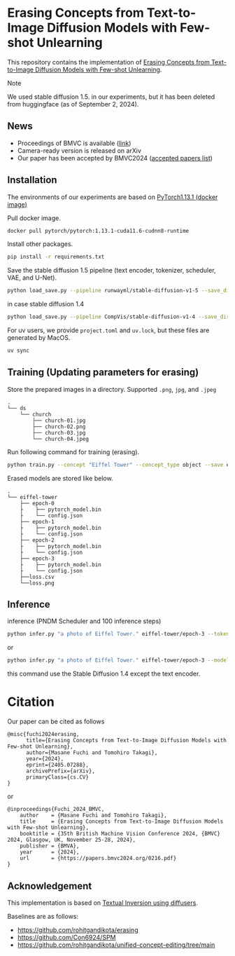# Erasing Concepts from Text-to-Image Diffusion Models with Few-shot Unlearning

This repository contains the implementation of [Erasing Concepts from Text-to-Image Diffusion Models with Few-shot Unlearning](https://arxiv.org/abs/2405.07288).

> [!NOTE]  
> We used stable diffusion 1.5. in our experiments, but it has been deleted from huggingface (as of September 2, 2024).

## News
- Proceedings of BMVC is available ([link](https://bmvc2024.org/proceedings/216/))
- Camera-ready version is released on arXiv
- Our paper has been accepted by BMVC2024 ([accepted papers list](https://bmvc2024.org/programme/accepted_papers/))

## Installation
The environments of our experiments are based on [PyTorch1.13.1 (docker image)](https://hub.docker.com/layers/pytorch/pytorch/1.13.1-cuda11.6-cudnn8-runtime/images/sha256-1e26efd426b0fecbfe7cf3d3ae5003fada6ac5a76eddc1e042857f5d049605ee)

Pull docker image.
```bash
docker pull pytorch/pytorch:1.13.1-cuda11.6-cudnn8-runtime
```

Install other packages.

```bash
pip install -r requirements.txt
```

Save the stable diffusion 1.5 pipeline (text encoder, tokenizer, scheduler, VAE, and U-Net).

```bash
python load_save.py --pipeline runwayml/stable-diffusion-v1-5 --save_dir models/sd-15
```

in case stable diffusion 1.4
```bash
python load_save.py --pipeline CompVis/stable-diffusion-v1-4 --save_dir models/sd-14
```

For uv users, we provide `project.toml` and `uv.lock`, but these files are generated by MacOS.

```bash
uv sync
```

## Training (Updating parameters for erasing)
Store the prepared images in a directory. Supported `.png`, `jpg`, and `.jpeg`

```
.
└── ds
    └── church
        ├── church-01.jpg
        ├── church-02.png
        ├── church-03.jpg
        └── church-04.jpeg
```

Run following command for training (erasing).

```bash
python train.py --concept "Eiffel Tower" --concept_type object --save eiffel-tower --data ds/church --local --text_encoder_path models/sd-14/text_encoder --diffusion_path models/sd-14 --epochs 4
```

Erased models are stored like below.

```
.
└── eiffel-tower
    ├── epoch-0
    ├    ├── pytorch_model.bin
    ├    └── config.json
    ├── epoch-1
    ├    ├── pytorch_model.bin
    ├    └── config.json
    ├── epoch-2
    ├    ├── pytorch_model.bin
    ├    └── config.json
    ├── epoch-3
    ├    ├── pytorch_model.bin
    ├    └── config.json
    ├──loss.csv
    └──loss.png
```

## Inference
inference (PNDM Scheduler and 100 inference steps) 

```bash
python infer.py "a photo of Eiffel Tower." eiffel-tower/epoch-3 --tokenizer_path models/sd-14/tokenizer --unet_path models/sd-14/unet --vae_path models/sd-14/vae
```

or 

```bash
python infer.py "a photo of Eiffel Tower." eiffel-tower/epoch-3 --model_name CompVis/stable-diffusion-v1-4
```

this command use the Stable Diffusion 1.4 except the text encoder.

# Citation
Our paper can be cited as follows

```
@misc{fuchi2024erasing,
      title={Erasing Concepts from Text-to-Image Diffusion Models with Few-shot Unlearning}, 
      author={Masane Fuchi and Tomohiro Takagi},
      year={2024},
      eprint={2405.07288},
      archivePrefix={arXiv},
      primaryClass={cs.CV}
}
```

or

```
@inproceedings{Fuchi_2024_BMVC,
    author    = {Masane Fuchi and Tomohiro Takagi},
    title     = {Erasing Concepts from Text-to-Image Diffusion Models with Few-shot Unlearning},
    booktitle = {35th British Machine Vision Conference 2024, {BMVC} 2024, Glasgow, UK, November 25-28, 2024},
    publisher = {BMVA},
    year      = {2024},
    url       = {https://papers.bmvc2024.org/0216.pdf}
}
```
## Acknowledgement
This implementation is based on [Textual Inversion using diffusers](https://github.com/huggingface/diffusers/blob/main/examples/textual_inversion/textual_inversion.py). 

Baselines are as follows:
- https://github.com/rohitgandikota/erasing
- https://github.com/Con6924/SPM
- https://github.com/rohitgandikota/unified-concept-editing/tree/main
